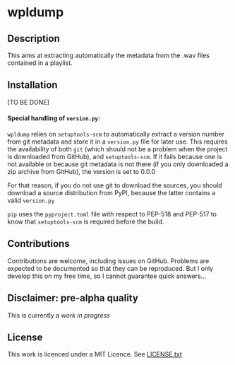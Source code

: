 # wpldump

## Description

This aims at extracting automatically the metadata from the .wav files contained in a playlist.

## Installation

[TO BE DONE]

#### Special handling of `version.py`:

`wpldump` relies on `setuptools-scm` to automatically extract a
version number from git metadata and store it in a `version.py` file
for later use. This requires the availability of both `git` (which should
not be a problem when the project is downloaded from GitHub), and
`setuptools-scm`. If it fails because one is not available or because
git metadata is not there (if you only downloaded a zip archive from
GitHub), the version is set to 0.0.0

For that reason, if you do not use git to download the sources, you
should download a source distribution from PyPI, because the latter
contains a valid `version.py`

`pip` uses the `pyproject.toml` file with respect to PEP-518 and
PEP-517 to know that `setuptools-scm` is required before the build.

## Contributions

Contributions are welcome, including issues on GitHub.
Problems are expected to be documented so that they can be reproduced. But
I only develop this on my free time, so I cannot guarantee quick answers...

## Disclaimer: pre-alpha quality

This is currently a *work in progress*

## License

This work is licenced under a MIT Licence. See [LICENSE.txt](https://raw.githubusercontent.com/s-ball/wpldump/master/LICENCE.txt)
